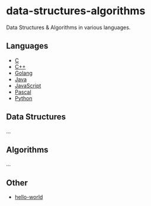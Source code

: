 # data-structures-algorithms
Data Structures & Algorithms in various languages.

## Languages
* [C](https://www.cprogramming.com/)
* [C++](https://isocpp.org/get-started)
* [Golang](https://golang.org/)
* [Java](https://www.oracle.com/java/)
* [JavaScript](https://nodejs.org/en/)
* [Pascal](https://wiki.freepascal.org/)
* [Python](https://www.python.org/)

## Data Structures
...

## Algorithms
...

## Other
* [hello-world](./hello-world/README.md)
